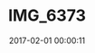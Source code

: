 ---
layout: post
title: IMG_6373
description: Real name unknown
date: 2017-02-01 00:00:11
imageUrl: https://imgs.snorv.art/imgs/2017/02/img-6373.jpg
---